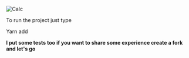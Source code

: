 
![Calc](https://user-images.githubusercontent.com/53832778/95110444-662e9000-0714-11eb-94f7-5bf5f1753056.gif)


To run the project just type 

Yarn add

<b>I put some tests too if you want to share some experience create a fork and let's go</b>
